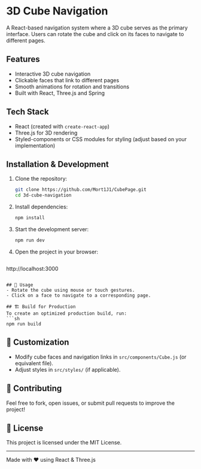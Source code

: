 # 3D Cube Navigation

A React-based navigation system where a 3D cube serves as the primary interface. Users can rotate the cube and click on its faces to navigate to different pages.

## Features
- Interactive 3D cube navigation
- Clickable faces that link to different pages
- Smooth animations for rotation and transitions
- Built with React, Three.js and Spring

## Tech Stack
- React (created with `create-react-app`)
- Three.js for 3D rendering
- Styled-components or CSS modules for styling (adjust based on your implementation)

## Installation & Development

1. Clone the repository:
   ```sh
   git clone https://github.com/Mort1J1/CubePage.git
   cd 3d-cube-navigation
   ```

2. Install dependencies:
   ```sh
   npm install
   ```

3. Start the development server:
   ```sh
   npm run dev
   ```

4. Open the project in your browser:
   ```
http://localhost:3000
   ```

## 📖 Usage
- Rotate the cube using mouse or touch gestures.
- Click on a face to navigate to a corresponding page.

## 🏗 Build for Production
To create an optimized production build, run:
   ```sh
   npm run build
   ```

## 🔧 Customization
- Modify cube faces and navigation links in `src/components/Cube.js` (or equivalent file).
- Adjust styles in `src/styles/` (if applicable).

## 🤝 Contributing
Feel free to fork, open issues, or submit pull requests to improve the project!

## 📜 License
This project is licensed under the MIT License.

---
Made with ❤️ using React & Three.js

